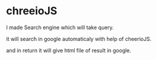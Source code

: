 # chreeioJS

I made Search engine which will take query.

it will search in google automaticaly with help of cheerioJS.

and in return it will give html file of result in google.
